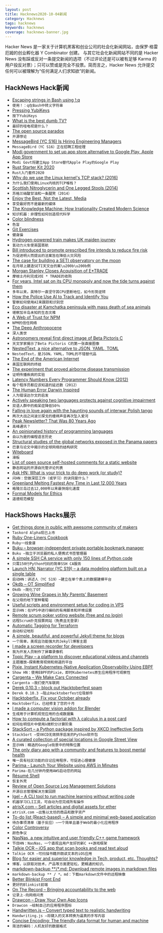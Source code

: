 ```yaml
---
layout: post
title: Hacknews2020-10-04新闻
category: Hacknews
tags: hacknews
keywords: hacknews
coverage: hacknews-banner.jpg
---
```


Hacker News 是一家关于计算机黑客和创业公司的社会化新闻网站，由保罗·格雷厄姆的创业孵化器 Y Combinator 创建。
与其它社会化新闻网站不同的是 Hacker News 没有踩或反对一条提交新闻的选项（不过评论还是可以被有足够 Karma 的用户投反对票）；只可以赞或是完全不投票。简而言之，Hacker News 允许提交任何可以被理解为“任何满足人们求知欲”的新闻。

## HackNews Hack新闻


- [Escaping strings in Bash using !:q](https://til.simonwillison.net/til/til/bash_escaping-a-string.md)
- `使用！：q在Bash中转义字符串`
- [Pressing YubiKeys](https://bert.org/2020/10/01/pressing-yubikeys/)
- `按下YubiKeys`
- [What is the best dumb TV?](https://pointerclicker.com/best-dumb-tv/)
- `最好的哑电视是什么？`
- [The open source paradox](http://antirez.com/news/134)
- `开源悖论`
- [MessageBird (YC S16) Is Hiring Engineering Managers](https://www.messagebird.com/en/careers-job/?gh_jid=4802218002&gh_src=6ede66ac2us)
- `MessageBird（YC S16）正在招聘工程经理`
- [Modi government to set up app store alternative to Google Play, Apple App Store](https://www.deccanherald.com/specials/aatmanirbhar-bharat-modi-govt-to-set-up-app-store-alternative-to-google-play-apple-app-store-895755.html?&ampcf=1)
- `Modi Govt将建立App Store替代Apple Play的Google Play`
- [Rust Starter Kit 2020](https://wiki.alopex.li/RustStarterKit2020)
- `Rust入门套件2020`
- [Why do we use the Linux kernel's TCP stack? (2016)](https://jvns.ca/blog/2016/06/30/why-do-we-use-the-linux-kernels-tcp-stack/)
- `为什么我们使用Linux内核的TCP堆栈？ `
- [Scottish Nitroglycerin and One Legged Stools (2014)](http://lateralscience.blogspot.com/2014/10/scottish-nitroglycerin-one-legged-stools.html)
- `苏格兰硝酸甘油和一条腿凳（2014）`
- [Enjoy the Best, Not the Latest, Media](https://kartick.substack.com/p/enjoy-the-best-not-the-latest-media)
- `享受最好而不是最新的媒体`
- [The Knowledge Machine: How Irrationality Created Modern Science](https://www.newyorker.com/magazine/2020/10/05/how-does-science-really-work)
- `知识机器：非理性如何创造现代科学`
- [Color blindness](https://commandcenter.blogspot.com/2020/09/color-blindness-is-inaccurate-term.html)
- `色盲`
- [Git Exercises](https://gitexercises.fracz.com/)
- `健身操`
- [Hydrogen-powered train makes UK maiden journey](https://www.bbc.co.uk/news/av/business-54350046)
- `氢动力火车使英国首航`
- [Bill introduced to promote prescribed fire intends to reduce fire risk](https://wildfiretoday.com/2020/09/24/bill-introduced-to-promote-prescribed-fire-intends-to-reduce-fire-risk/)
- `为促进明火而提出的法案旨在降低火灾风险`
- [The case for building a SETI observatory on the moon](https://www.supercluster.com/editorial/the-case-for-building-a-seti-observatory-on-the-moon)
- `在月球上建造SETI天文台的案\u200b\u200b例`
- [Morgan Stanley Closes Acquisition of E*TRADE](https://www.morganstanley.com/press-releases/morgan-stanley-closes-acquisition-of-e-trade)
- `摩根士丹利完成对E * TRADE的收购`
- [For years, Intel sat on its CPU monopoly and now the tide turns against them](https://seekingalpha.com/article/4377146-for-years-intel-sat-on-cpu-monopoly-and-now-tide-turns-against)
- `多年以来，英特尔一直坚守其CPU垄断地位，如今形势逆转`
- [How the Police Use AI to Track and Identify You](https://thegradient.pub/how-the-police-use-ai-to-track-and-identify-you/)
- `警察如何使用AI来跟踪和识别您`
- [Eco disaster at Kamchatka peninsula with mass death of sea animals](https://siberiantimes.com/other/others/news/eco-disaster-at-kamchatka-peninsula-with-mass-death-of-sea-animals-at-precious-pacific-beach/)
- `堪察加半岛未知的生态灾难`
- [A Web of Trust for NPM](https://www.btao.org/2020/10/02/npm-trust.html)
- `NPM的信任网络`
- [The Deep Anthropocene](https://aeon.co/essays/revolutionary-archaeology-reveals-the-deepest-possible-anthropocene)
- `深人类世`
- [Astronomers reveal first direct image of Beta Pictoris C](https://phys.org/news/2020-10-astronomers-reveal-image-beta-pictoris.html)
- `天文学家揭示了Beta Pictoris C的第一张直接图像`
- [NestedText, a nice alternative to JSON, YAML, TOML](https://nestedtext.org)
- `NestedText，是JSON，YAML，TOML的不错替代品`
- [The End of the American Internet](https://www.ben-evans.com/benedictevans/2020/10/3/the-end-of-the-american-internet)
- `美国互联网的终结`
- [The experiment that proved airborne disease transmission](https://www.jhsph.edu/covid-19/articles/the-experiment-that-proved-airborne-disease-transmission.html)
- `证明传播疾病的实验`
- [Latency Numbers Every Programmer Should Know (2012)](https://gist.github.com/jboner/2841832)
- `每个程序员都应该知道的延迟数（2012）`
- [The Human Error Darwin Inspired](http://nautil.us/issue/90/something-green/the-human-error-darwin-inspired)
- `人为错误达尔文的启发`
- [Actively speaking two languages protects against cognitive impairment](https://www.uoc.edu/portal/en/news/actualitat/2020/360-bilingualism-alzheimer.html)
- `双语人群中的痴呆症降低50％`
- [Falling in love again with the haunting sounds of interwar Polish tango](https://www.collectorsweekly.com/articles/polish-tango/)
- `两次大战之间波兰探戈的缠绵声音再次坠入爱河`
- [Peak Newsletter? That Was 80 Years Ago](https://www.wired.com/story/peak-newsletter-that-was-80-years-ago/)
- `高峰通讯？`
- [An opinionated history of programming languages](https://artagnon.com/articles/pl)
- `自以为是的编程语言历史`
- [Structural studies of the global networks exposed in the Panama papers](https://doi.org/10.1007/s41109-020-00313-y)
- `巴拿马论文中揭示的全球网络的结构研究`
- [Witeboard](https://witeboard.com/)
- `滑板`
- [List of open source self-hosted comments for a static website](https://lisakov.com/projects/open-source-comments/)
- `静态网站的开源自托管评论列表`
- [Ask HN: What is your trick to do deep work (or study)?](item?id=24675467)
- `问HN：您做深层工作（或学习）的诀窍是什么？`
- [Greenland Melting Fastest Any Time in Last 12,000 Years](https://www.scientificamerican.com/podcast/episode/greenland-melting-fastest-any-time-in-last-12-000-years/)
- `格陵兰岛过去12,000年以来最快熔化速度`
- [Formal Models for Ethics](https://cartesia.link/2020/09/28/the-ethical-question-mk-ii/)
- `道德规范模型`


## HackShows Hacks展示

- [ Get things done in public with awesome community of makers](https://taskord.com)
- `Taskord Alpha现已上市`
- [ Ruby One-Liners Cookbook](https://learnbyexample.github.io/learn_ruby_oneliners/one-liner-introduction.html)
- `Ruby一线食谱`
- [ Buku – browser-independent private portable bookmark manager](https://github.com/jarun/buku)
- `Buku –独立于浏览器的私人便携式书签管理器`
- [ A simple SSH CA service with only 150 lines of Python code](https://github.com/lgxz/sshca)
- `只需150行Python代码的简单SSH CA服务`
- [Launch HN: Narrator (YC S19) – a data modeling platform built on a single table](item?id=24640540)
- `启动HN：讲述人（YC S19）–建立在单个表上的数据建模平台`
- [ Okdb – OT Simplified](https://okdb.io/)
- `Okdb –简化了OT`
- [ Growing Wine Grapes in My Parents' Basement](https://www.hefvin.com/)
- `在父母的地下室种葡萄`
- [ Useful scripts and environment setup for coding in VPS](https://github.com/cris691/environments.git.git)
- `显示HN：在VPS中进行编码的有用脚本和环境设置`
- [ Remote scrum poker voting website (free and no login)](https://poker-planning.com/)
- `远程Scrum扑克投票网站（免费且无登录）`
- [ Automatic Tagging for Terraform](https://github.com/env0/terratag)
- `自动标记地形`
- [ A simple, beautiful, and powerful Jekyll theme for blogs](https://github.com/vszhub/not-pure-poole)
- `一个简单，美观且功能强大的Jekyll博客主题`
- [ I made a screen recorder for developers](https://vasai.app)
- `我为开发人员制作了屏幕录像机`
- [ Topic Play – a platform to discover educational videos and channels](https://topicplay.com)
- `主题播放–探索教育视频和频道的平台`
- [ Pixie, Instant Kubernetes-Native Application Observability Using EBPF](https://pixielabs.ai)
- `Show HN：使用EBPF的Pixie，即时Kubernetes原生应用程序可观察性`
- [ Cargenta – We Make Cars Connected](item?id=24656165)
- `Cargenta –我们使汽车联网`
- [ Derek 0.10.3 – block out Hacktoberfest spam](https://github.com/alexellis/derek/releases/tag/0.10.3)
- `Derek 0.10.3 –阻止Hacktoberfest垃圾邮件`
- [ Hacktoberfix, Fix your October already](https://github.com/SanketDG/hacktoberfix)
- `Hacktoberfix，已经修复了您的十月`
- [ I made a computer vision addon for Blender](https://github.com/Cartucho/vision_blender)
- `生成用于计算机视觉应用的合成数据集`
- [ How to compute a factorial with λ calculus in a post card](http://lambdaway.free.fr/lambdawalks/?view=lambdafact)
- `如何在明信片中使用λ微积分计算阶乘`
- [ StackSort – a Python package inspired by XKCD Ineffective Sorts](https://github.com/buckley-w-david/stacksort)
- `StackSort –受XKCD无效排序启发的Python软件包`
- [ A curated collection of special locations in Google Street View](https://streetviews.earth)
- `显示HN：精选的Google街景中的特殊位置`
- [ The only diary app with a community and features to boost mental health](https://www.goodnightjournal.com/)
- `唯一具有社区功能的日记应用程序，可促进心理健康`
- [ Parima - Launch Your Website using AWS in Minutes](https://github.com/formkiq/parima)
- `Parima-在几分钟内使用AWS启动您的网站`
- [ Résumé Shell](https://feelqah.github.io/)
- `恢复外壳`
- [ Review of Open Source Log Management Solutions](https://github.com/vlev/open-source-log-management-solutions)
- `开源日志管理解决方案回顾`
- [ Igel – A CLI tool to run machine learning without writing code](https://github.com/nidhaloff/igel)
- `机器学习CLI工具，可自动为您完成所有操作`
- [ atrisX.com – Sell articles and digital assets for ether](https://atrisx.com?ref=hn)
- `atrisX.com –出售以太坊的商品和数字资产`
- [ To-do list (React-based) – A simple and minimal web-based application](https://github.com/AbubakerSaeed/react-todo-list/)
- `待办事项清单（基于反应）–一个简单且基于Web的最小化应用程序`
- [ Color Controversy](https://colorcontroversy.com)
- `颜色争议`
- [ NasNas, a new intuitive and user friendly C++ game framework](https://github.com/Madour/NasNas)
- `节目HN：NasNas，一个直观且用户友好的新C ++游戏框架`
- [ Talkie OCR – iOS app that scan books and read text aloud](https://apps.apple.com/us/app/id1512795289)
- `Talkie OCR –可扫描书籍并朗读文本的iOS应用`
- [ Blog for easier and superior knowledge in Tech, product, etc. Thoughts?](https://boxpiper.com/)
- `博客，以获取对技术，产品等方面更轻松，更精通的知识。`
- [ markdown-backup **/*.md: Download remote images in markdown files](https://github.com/gunar/markdown-backup)
- `markdown-backup ** / *。md：下载markdown文件中的远程映像`
- [ Better Blinkist Front End](https://github.com/cktang88/better-blinkist)
- `更好的Blinkist前端`
- [ On The Record – Bringing accountability to the web](https://ontherecord.live/)
- `记录上-向网络问责`
- [ Drawcon – Draw Your Own App Icons](https://drawcon.app)
- `Drawcon –绘制自己的应用程序图标`
- [ Handwritten.js – Convert typed text to realistic handwriting](https://alias-rahil.github.io/handwritten.js/)
- `Handwriting.js –将键入的文本转换为逼真的手写内容`
- [ Concise Encoding: The friendly data format for human and machine](https://concise-encoding.org)
- `简洁的编码：人机友好的数据格式`

